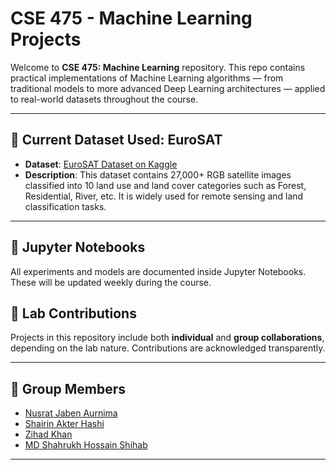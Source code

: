 # CSE 475 - Machine Learning Projects

Welcome to **CSE 475: Machine Learning** repository. This repo contains practical implementations of Machine Learning algorithms — from traditional models to more advanced Deep Learning architectures — applied to real-world datasets throughout the course.

---

## 📁 Current Dataset Used: EuroSAT

- **Dataset**: [EuroSAT Dataset on Kaggle](https://www.kaggle.com/datasets/apollo2506/eurosat-dataset)
- **Description**: This dataset contains 27,000+ RGB satellite images classified into 10 land use and land cover categories such as Forest, Residential, River, etc. It is widely used for remote sensing and land classification tasks.

---

## 📒 Jupyter Notebooks

All experiments and models are documented inside Jupyter Notebooks. These will be updated weekly during the course.
## 📁 Lab Contributions

Projects in this repository include both **individual** and **group collaborations**, depending on the lab nature. Contributions are acknowledged transparently.

---

## 👥 Group Members

- [Nusrat Jaben Aurnima](https://github.com/NushratJabenAurnima)
- [Shairin Akter Hashi](https://github.com/Shairin207)
- [Zihad Khan](https://github.com/Zihad107)
- [MD Shahrukh Hossain Shihab](https://github.com/shihab372)

---
